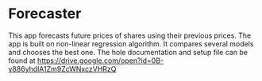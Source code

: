 # Forecaster

This app forecasts future prices of shares using their previous prices. The app is built on non-linear regression algorithm. It compares several models and chooses the best one. The hole documentation and setup file can be found at https://drive.google.com/open?id=0B-y886yhdlA1Zm9ZcWNxczVHRzQ
